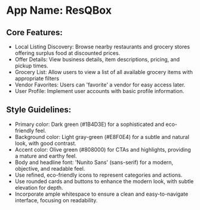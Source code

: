 # **App Name**: ResQBox

## Core Features:

- Local Listing Discovery: Browse nearby restaurants and grocery stores offering surplus food at discounted prices.
- Offer Details: View business details, item descriptions, pricing, and pickup times.
- Grocery List: Allow users to view a list of all available grocery items with appropriate filters
- Vendor Favorites: Users can 'favorite' a vendor for easy access later.
- User Profile: Implement user accounts with basic profile information.

## Style Guidelines:

- Primary color: Dark green (#1B4D3E) for a sophisticated and eco-friendly feel.
- Background color: Light gray-green (#E8F0E4) for a subtle and natural look, with good contrast.
- Accent color: Olive green (#808000) for CTAs and highlights, providing a mature and earthy feel.
- Body and headline font: 'Nunito Sans' (sans-serif) for a modern, objective, and readable feel.
- Use refined, eco-friendly icons to represent categories and actions.
- Use rounded cards and buttons to enhance the modern look, with subtle elevation for depth.
- Incorporate ample whitespace to ensure a clean and easy-to-navigate interface, focusing on readability.